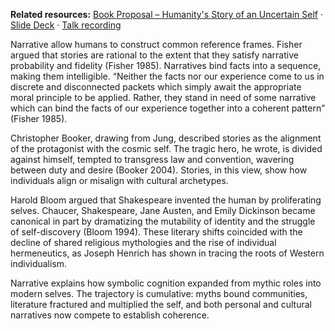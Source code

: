 **Related resources:** [Book Proposal – Humanity's Story of an Uncertain Self](https://docs.google.com/document/d/1RmZEtZqQ0GiA79MyCkQOF3Ks5u6JcGsFiTpbcLCUclQ/edit?usp=sharing) · [Slide Deck](https://docs.google.com/presentation/d/1OZJohNdy-dLSgKNkVd2t32hNNxwAzv7vP1SIiWVTsKE/edit?usp=sharing) · [Talk recording](https://www.youtube.com/watch?v=9v22c92LWHQ&pp=ygUNc2hhZ29yIHJhaG1hbg%3D%3D)

Narrative allow humans to construct common reference frames. Fisher argued that stories are rational to the extent that they satisfy narrative probability and fidelity (Fisher 1985). Narratives bind facts into a sequence, making them intelligible. “Neither the facts nor our experience come to us in discrete and disconnected packets which simply await the appropriate moral principle to be applied. Rather, they stand in need of some narrative which can bind the facts of our experience together into a coherent pattern” (Fisher 1985).

Christopher Booker, drawing from Jung, described stories as the alignment of the protagonist with the cosmic self. The tragic hero, he wrote, is divided against himself, tempted to transgress law and convention, wavering between duty and desire (Booker 2004). Stories, in this view, show how individuals align or misalign with cultural archetypes.

Harold Bloom argued that Shakespeare invented the human by proliferating selves. Chaucer, Shakespeare, Jane Austen, and Emily Dickinson became canonical in part by dramatizing the mutability of identity and the struggle of self-discovery (Bloom 1994). These literary shifts coincided with the decline of shared religious mythologies and the rise of individual hermeneutics, as Joseph Henrich has shown in tracing the roots of Western individualism.

Narrative explains how symbolic cognition expanded from mythic roles into modern selves. The trajectory is cumulative: myths bound communities, literature fractured and multiplied the self, and both personal and cultural narratives now compete to establish coherence.

